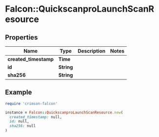 # Falcon::QuickscanproLaunchScanResource

## Properties

| Name | Type | Description | Notes |
| ---- | ---- | ----------- | ----- |
| **created_timestamp** | **Time** |  |  |
| **id** | **String** |  |  |
| **sha256** | **String** |  |  |

## Example

```ruby
require 'crimson-falcon'

instance = Falcon::QuickscanproLaunchScanResource.new(
  created_timestamp: null,
  id: null,
  sha256: null
)
```

